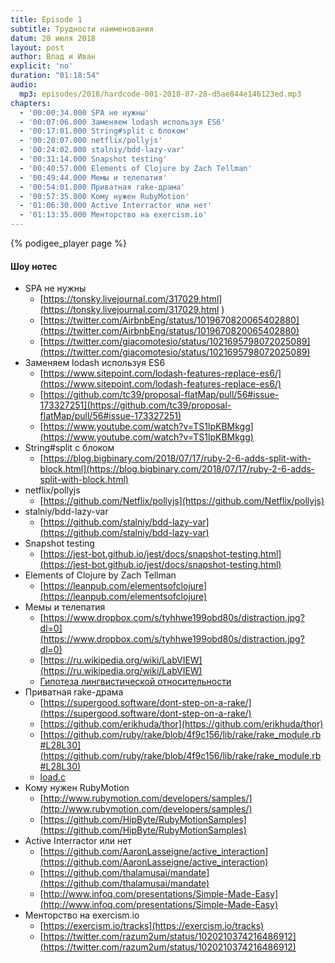 ```yaml
---
title: Episode 1
subtitle: Трудности наименования
datum: 28 июля 2018
layout: post
author: Влад и Иван
explicit: 'no'
duration: "01:18:54"
audio:
  mp3: episodes/2018/hardcode-001-2018-07-28-d5ae844e146123ed.mp3
chapters:
  - '00:00:34.000 SPA не нужны'
  - '00:07:06.000 Заменяем lodash используя ES6'
  - '00:17:01.000 String#split с блоком'
  - '00:20:07.000 netflix/pollyjs'
  - '00:24:02.000 stalniy/bdd-lazy-var'
  - '00:31:14.000 Snapshot testing'
  - '00:40:57.000 Elements of Clojure by Zach Tellman'
  - '00:49:44.000 Мемы и телепатия'
  - '00:54:01.000 Приватная rake-драма'
  - '00:57:35.000 Кому нужен RubyMotion'
  - '01:06:30.000 Active Interractor или нет'
  - '01:13:35.000 Менторство на exercism.io'
---
```


{% podigee_player page %}

#### Шоу нотес

  * SPA не нужны
    - [https://tonsky.livejournal.com/317029.html](https://tonsky.livejournal.com/317029.html )
    - [https://twitter.com/AirbnbEng/status/1019670820065402880](https://twitter.com/AirbnbEng/status/1019670820065402880)
    - [https://twitter.com/giacomotesio/status/1021695798072025089](https://twitter.com/giacomotesio/status/1021695798072025089)
  * Заменяем lodash используя ES6
    - [https://www.sitepoint.com/lodash-features-replace-es6/](https://www.sitepoint.com/lodash-features-replace-es6/)
    - [https://github.com/tc39/proposal-flatMap/pull/56#issue-173327251](https://github.com/tc39/proposal-flatMap/pull/56#issue-173327251)
    - [https://www.youtube.com/watch?v=TS1lpKBMkgg](https://www.youtube.com/watch?v=TS1lpKBMkgg)
  * String#split с блоком
    - [https://blog.bigbinary.com/2018/07/17/ruby-2-6-adds-split-with-block.html](https://blog.bigbinary.com/2018/07/17/ruby-2-6-adds-split-with-block.html)
  * netflix/pollyjs
    - [https://github.com/Netflix/pollyjs](https://github.com/Netflix/pollyjs)
  * stalniy/bdd-lazy-var
    - [https://github.com/stalniy/bdd-lazy-var](https://github.com/stalniy/bdd-lazy-var)
  * Snapshot testing
    - [https://jest-bot.github.io/jest/docs/snapshot-testing.html](https://jest-bot.github.io/jest/docs/snapshot-testing.html)
  * Elements of Clojure by Zach Tellman
    - [https://leanpub.com/elementsofclojure](https://leanpub.com/elementsofclojure)
  * Мемы и телепатия
    - [https://www.dropbox.com/s/tyhhwe199obd80s/distraction.jpg?dl=0](https://www.dropbox.com/s/tyhhwe199obd80s/distraction.jpg?dl=0)
    - [https://ru.wikipedia.org/wiki/LabVIEW](https://ru.wikipedia.org/wiki/LabVIEW)
    - [Гипотеза лингвистической относительности](https://ru.wikipedia.org/wiki/%D0%93%D0%B8%D0%BF%D0%BE%D1%82%D0%B5%D0%B7%D0%B0_%D0%BB%D0%B8%D0%BD%D0%B3%D0%B2%D0%B8%D1%81%D1%82%D0%B8%D1%87%D0%B5%D1%81%D0%BA%D0%BE%D0%B9_%D0%BE%D1%82%D0%BD%D0%BE%D1%81%D0%B8%D1%82%D0%B5%D0%BB%D1%8C%D0%BD%D0%BE%D1%81%D1%82%D0%B8)
  * Приватная rake-драма
    - [https://supergood.software/dont-step-on-a-rake/](https://supergood.software/dont-step-on-a-rake/)
    - [https://github.com/erikhuda/thor](https://github.com/erikhuda/thor)
    - [https://github.com/ruby/rake/blob/4f9c156/lib/rake/rake_module.rb#L28L30](https://github.com/ruby/rake/blob/4f9c156/lib/rake/rake_module.rb#L28L30)
    - [load.c](https://github.com/ruby/ruby/blob/4f5357989697b71fa9e73d3e4e87226aa5cdbb2e/load.c#L584L592)
  * Кому нужен RubyMotion
    - [http://www.rubymotion.com/developers/samples/](http://www.rubymotion.com/developers/samples/)
    - [https://github.com/HipByte/RubyMotionSamples](https://github.com/HipByte/RubyMotionSamples)
  * Active Interractor или нет
    - [https://github.com/AaronLasseigne/active_interaction](https://github.com/AaronLasseigne/active_interaction)
    - [https://github.com/thalamusai/mandate](https://github.com/thalamusai/mandate)
    - [http://www.infoq.com/presentations/Simple-Made-Easy](http://www.infoq.com/presentations/Simple-Made-Easy)
  * Менторство на exercism.io
    - [https://exercism.io/tracks](https://exercism.io/tracks)
    - [https://twitter.com/razum2um/status/1020210374216486912](https://twitter.com/razum2um/status/1020210374216486912)
